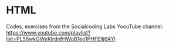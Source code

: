 # HTML
Codes, exercises from the Socialcoding Labs YoouTube channel: https://www.youtube.com/playlist?list=PL56wkGWeKlrdnfHWoB1eo1PHFEIlj6AYl
